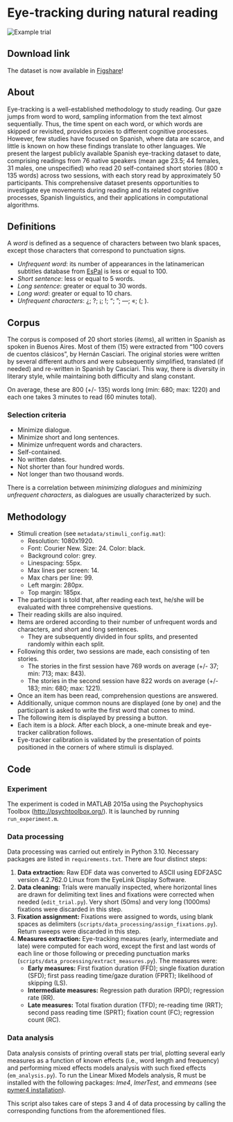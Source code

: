 # Eye-tracking during natural reading
![Example trial](preview.jpg)
## Download link
The dataset is now available in [Figshare](https://figshare.com/articles/dataset/Eye-tracking_during_natural_reading_of_short_stories_in_Spanish/28311908)!
## About
Eye-tracking is a well-established methodology to study reading. Our gaze jumps from word to word, sampling information from the text almost sequentially. Thus, the time spent on each word, or which words are skipped or revisited, provides proxies to different cognitive processes. However, few studies have focused on Spanish, where data are scarce, and little is known on how these findings translate to other languages. We present the largest publicly available Spanish eye-tracking dataset to date, comprising readings from 76 native speakers (mean age 23.5; 44 females, 31 males, one unspecified) who read 20 self-contained short stories (800 ± 135 words) across two sessions, with each story read by approximately 50 participants. This comprehensive dataset presents opportunities to investigate eye movements during reading and its related cognitive processes, Spanish linguistics, and their applications in computational algorithms.
## Definitions
A *word* is defined as a sequence of characters between two blank spaces, except those characters that correspond to punctuation signs.
 - *Unfrequent word*: its number of appearances in the latinamerican subtitles database from [EsPal](https://www.bcbl.eu/databases/espal/) is less or equal to 100.
 - *Short sentence*: less or equal to 5 words.
 - *Long sentence*: greater or equal to 30 words.
 - *Long word*: greater or equal to 10 chars.
 - *Unfrequent characters*: ¿; ?; ¡; !; “; ”; —; «; (; ).

## Corpus
The corpus is composed of 20 short stories (*items*), all written in Spanish as spoken in Buenos Aires. Most of them (15) were extracted from “100 covers de cuentos clásicos”, by Hernán Casciari. The original stories were written by several different authors and were subsequently simplified, translated (if needed) and re-written in Spanish by Casciari. This way, there is diversity in literary style, while maintaining both difficulty and slang constant.

On average, these are 800 (+/- 135) words long (min: 680; max: 1220) and each one takes 3 minutes to read (60 minutes total).
### Selection criteria
- Minimize dialogue.
- Minimize short and long sentences.
- Minimize unfrequent words and characters.
- Self-contained.
- No written dates.
- Not shorter than four hundred words.
- Not longer than two thousand words.

There is a correlation between *minimizing dialogues* and *minimizing unfrequent characters*, as dialogues are usually characterized by such.
## Methodology
* Stimuli creation (see ```metadata/stimuli_config.mat```):
    * Resolution: 1080x1920.
    * Font: Courier New. Size: 24. Color: black.
    * Background color: grey.
    * Linespacing: 55px.
    * Max lines per screen: 14.
    * Max chars per line: 99.
    * Left margin: 280px.
    * Top margin: 185px.
* The participant is told that, after reading each text, he/she will be evaluated with three comprehensive questions.
* Their reading skills are also inquired.
* Items are ordered according to their number of unfrequent words and characters, and short and long sentences.
    * They are subsequently divided in four splits, and presented randomly within each split.
* Following this order, two sessions are made, each consisting of ten stories.
    * The stories in the first session have 769 words on average (+/- 37; min: 713; max: 843).
    * The stories in the second session have 822 words on average (+/- 183; min: 680; max: 1221).
* Once an item has been read, comprehension questions are answered.
* Additionally, unique common nouns are displayed (one by one) and the participant is asked to write the first word that comes to mind.
* The following item is displayed by pressing a button.
* Each item is a *block*. After each block, a one-minute break and eye-tracker calibration follows.
* Eye-tracker calibration is validated by the presentation of points positioned in the corners of where stimuli is displayed.

## Code

### Experiment
The experiment is coded in MATLAB 2015a using the Psychophysics Toolbox (http://psychtoolbox.org/). It is launched by running ```run_experiment.m```.
### Data processing
Data processing was carried out entirely in Python 3.10. Necessary packages are listed in ```requirements.txt```. There are four distinct steps:
1. **Data extraction:** Raw EDF data was converted to ASCII using EDF2ASC version 4.2.762.0 Linux from the EyeLink Display Software. 
2. **Data cleaning:** Trials were manually inspected, where horizontal lines are drawn for delimiting text lines and fixations were corrected when needed (```edit_trial.py```). Very short (50ms) and very long (1000ms) fixations were discarded in this step.
3. **Fixation assignment:** Fixations were assigned to words, using blank spaces as delimiters (```scripts/data_processing/assign_fixations.py```). Return sweeps were discarded in this step.
4. **Measures extraction:** Eye-tracking measures (early, intermediate and late) were computed for each word, except the first and last words of each line or those following or preceding punctuation marks (```scripts/data_processing/extract_measures.py```). The measures were:
    * **Early measures:** First fixation duration (FFD); single fixation duration (SFD); first pass reading time/gaze duration (FPRT); likelihood of skipping (LS).
    * **Intermediate measures:** Regression path duration (RPD); regression rate (RR).
    * **Late measures:** Total fixation duration (TFD); re-reading time (RRT); second pass reading time (SPRT); fixation count (FC); regression count (RC).
### Data analysis
Data analysis consists of printing overall stats per trial, plotting several early measures as a function of known effects (i.e., word length and frequency) and performing mixed effects models analysis with such fixed effects (```em_analysis.py```). To run the Linear Mixed Models analysis, R must be installed with the following packages: *lme4*, *lmerTest*, and *emmeans* (see [pymer4 installation](http://eshinjolly.com/pymer4/installation.html)).

This script also takes care of steps 3 and 4 of data processing by calling the corresponding functions from the aforementioned files.
